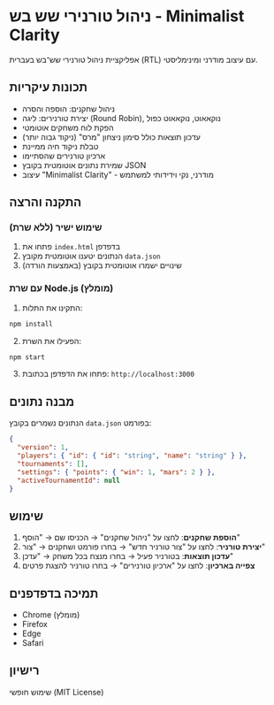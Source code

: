 # ניהול טורנירי שש בש - Minimalist Clarity

אפליקציית ניהול טורנירי שש־בש בעברית (RTL) עם עיצוב מודרני ומינימליסטי.

## תכונות עיקריות
- ניהול שחקנים: הוספה והסרה
- יצירת טורנירים: ליגה (Round Robin), נוקאאוט, נוקאאוט כפול
- הפקת לוח משחקים אוטומטי
- עדכון תוצאות כולל סימון ניצחון "מרס" (ניקוד גבוה יותר)
- טבלת ניקוד חיה ממיינת
- ארכיון טורנירים שהסתיימו
- שמירת נתונים אוטומטית בקובץ JSON
- עיצוב "Minimalist Clarity" - מודרני, נקי וידידותי למשתמש

## התקנה והרצה

### שימוש ישיר (ללא שרת)
1. פתחו את `index.html` בדפדפן
2. הנתונים יטענו אוטומטית מקובץ `data.json`
3. שינויים ישמרו אוטומטית בקובץ (באמצעות הורדה)

### עם שרת Node.js (מומלץ)
1. התקינו את התלות:
```bash
npm install
```

2. הפעילו את השרת:
```bash
npm start
```

3. פתחו את הדפדפן בכתובת: `http://localhost:3000`

## מבנה נתונים
הנתונים נשמרים בקובץ `data.json` בפורמט:
```json
{
  "version": 1,
  "players": { "id": { "id": "string", "name": "string" } },
  "tournaments": [],
  "settings": { "points": { "win": 1, "mars": 2 } },
  "activeTournamentId": null
}
```

## שימוש
1. **הוספת שחקנים**: לחצו על "ניהול שחקנים" → הכניסו שם → "הוסף"
2. **יצירת טורניר**: לחצו על "צור טורניר חדש" → בחרו פורמט ושחקנים → "צור"
3. **עדכון תוצאות**: בטורניר פעיל → בחרו מנצח בכל משחק → "עדכן"
4. **צפייה בארכיון**: לחצו על "ארכיון טורנירים" → בחרו טורניר להצגת פרטים

## תמיכה בדפדפנים
- Chrome (מומלץ)
- Firefox
- Edge
- Safari

## רישיון
שימוש חופשי (MIT License)
